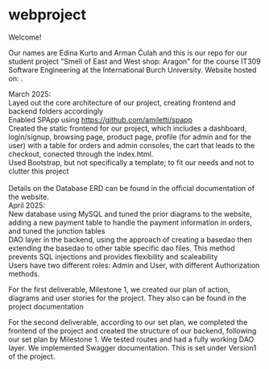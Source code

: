 # webproject
Welcome!

Our names are Edina Kurto and Arman Ćulah and this is our repo for our student project "Smell of East and West shop: Aragon" for the course IT309 Software Engineering at the International Burch University. Website hosted on: . <br>

March 2025: <br>
Layed out the core architecture of our project, creating frontend and backend folders accordingly <br>
Enabled SPApp using https://github.com/amiletti/spapp <br>
Created the static frontend for our project, which includes a dashboard, login/signup, browsing page, product page, profile (for admin and for the user) with a table for orders and admin consoles, the cart that leads to the checkout, conected through the index.html. <br>
Used Bootstrap, but not specifically a template; to fit our needs and not to clutter this project <br>
<br>
Details on the Database ERD can be found in the official documentation of the website. <br>
April 2025: <br>
New database using MySQL and tuned the prior diagrams to the website, adding a new payment table to handle the payment information in orders, and tuned the junction tables<br>
DAO layer in the backend, using the approach of creating a basedao then extending the basedao to other table specific dao files. This method prevents SQL injections and provides flexibility and scaleability <br>
Users have two different roles: Admin and User, with different Authorization methods. <br>

For the first deliverable, Milestone 1, we created our plan of action, diagrams and user stories for the project. They also can be found in the project documentation <br>

 For the second deliverable, according to our set plan, we completed the frontend of the project and created the structure of our backend, following our set plan by Milestone 1. We tested routes and had a fully working DAO layer. We implemented Swagger documentation. This is set under Version1 of the project.<br>


